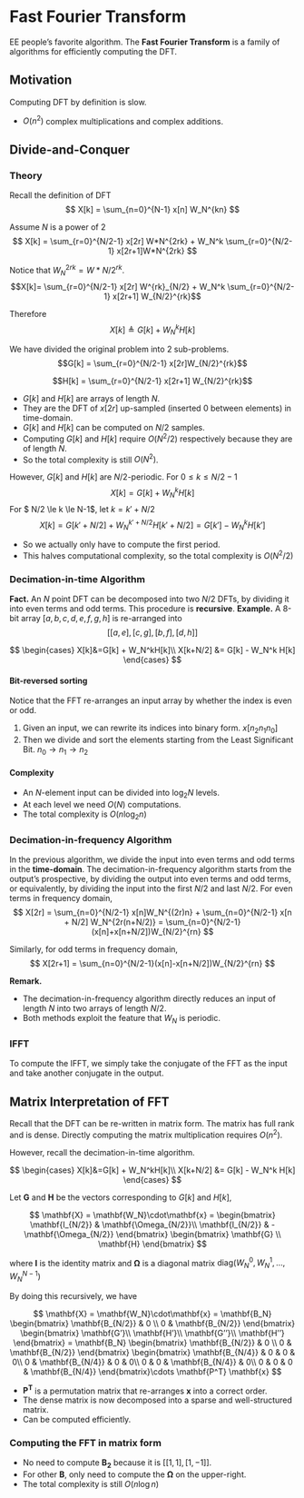 # Fast Fourier Transform

EE people’s favorite algorithm.
The **Fast Fourier Transform** is a family of algorithms for efficiently computing the DFT.

## Motivation

Computing DFT by definition is slow.

- $O(n^2)$ complex multiplications and complex additions.

## Divide-and-Conquer

### Theory

Recall the definition of DFT
$$ X[k] = \sum_{n=0}^{N-1} x[n] W_N^{kn} $$

Assume $N$ is a power of 2
$$ X[k] = \sum_{r=0}^{N/2-1} x[2r] W*N^{2rk} + W_N^k \sum_{r=0}^{N/2-1} x[2r+1]W*N^{2rk} $$

Notice that $W_N^{2rk} = W*{N/2}^{rk}$.
$$X[k]= \sum_{r=0}^{N/2-1} x[2r] W^{rk}_{N/2} + W_N^k \sum_{r=0}^{N/2-1} x[2r+1] W_{N/2}^{rk}$$

Therefore
$$X[k] \triangleq G[k] + W_N^k H[k]$$

We have divided the original problem into 2 sub-problems.
$$G[k] = \sum_{r=0}^{N/2-1} x[2r]W_{N/2}^{rk}$$

$$H[k] = \sum_{r=0}^{N/2-1} x[2r+1] W_{N/2}^{rk}$$

- $G[k]$ and $H[k]$ are arrays of length $N$.
- They are the DFT of $x[2r]$ up-sampled (inserted 0 between elements) in time-domain.
- $G[k]$ and $H[k]$ can be computed on $N/2$ samples.
- Computing $G[k]$ and $H[k]$ require $O(N^2/2)$ respectively because they are of length $N$.
- So the total complexity is still $O(N^2)$.

However, $G[k]$ and $H[k]$ are $N/2$-periodic.
For $0 \le k \le N/2-1$
$$ X[k] = G[k] + W_N^k H[k] $$
For $ N/2 \le k \le N-1$, let $k = k' + N/2$
$$ X[k] = G[k' + N/2] + W_N^{k' + N/2} H[k' + N/2] = G[k'] - W_N^k H[k'] $$

- So we actually only have to compute the first period.
- This halves computational complexity, so the total complexity is $O(N^2/2)$

### Decimation-in-time Algorithm

**Fact.** An $N$ point DFT can be decomposed into two $N/2$ DFTs, by dividing it into even terms and odd terms. This procedure is **recursive**.
**Example.** A 8-bit array $[a,b,c,d,e,f,g,h]$ is re-arranged into
$$[[a,e],[c,g],[b,f],[d,h]]$$

$$
\begin{cases}
X[k]&=G[k] + W_N^kH[k]\\
X[k+N/2] &= G[k] - W_N^k H[k]
\end{cases}
$$

#### Bit-reversed sorting

Notice that the FFT re-arranges an input array by whether the index is even or odd.

1. Given an input, we can rewrite its indices into binary form. $x[n_2n_1n_0]$
2. Then we divide and sort the elements starting from the Least Significant Bit. $n_0 \to n_1 \to n_2$

#### Complexity

- An $N$-element input can be divided into $\log_2N$ levels.
- At each level we need $O(N)$ computations.
- The total complexity is $O(n\log_2n)$

### Decimation-in-frequency Algorithm

In the previous algorithm, we divide the input into even terms and odd terms in the **time-domain**.
The decimation-in-frequency algorithm starts from the output’s prospective, by dividing the output into even terms and odd terms, or equivalently, by dividing the input into the first $N/2$ and last $N/2$.
For even terms in frequency domain,
$$ X[2r] = \sum_{n=0}^{N/2-1} x[n]W_N^{(2r)n} + \sum_{n=0}^{N/2-1} x[n + N/2] W_N^{2r(n+N/2)} = \sum_{n=0}^{N/2-1}(x[n]+x[n+N/2])W_{N/2}^{rn} $$

Similarly, for odd terms in frequency domain,
$$ X[2r+1] = \sum_{n=0}^{N/2-1}(x[n]-x[n+N/2])W_{N/2}^{rn} $$

**Remark.**

- The decimation-in-frequency algorithm directly reduces an input of length $N$ into two arrays of length $N/2$.
- Both methods exploit the feature that $W_N$ is periodic.

### IFFT

To compute the IFFT, we simply take the conjugate of the FFT as the input and take another conjugate in the output.

## Matrix Interpretation of FFT

Recall that the DFT can be re-written in matrix form. The matrix has full rank and is dense. Directly computing the matrix multiplication requires $O(n^2)$.

However, recall the decimation-in-time algorithm.

$$
\begin{cases}
X[k]&=G[k] + W_N^kH[k]\\
X[k+N/2] &= G[k] - W_N^k H[k]
\end{cases}
$$

Let $\mathbf{G}$ and $\mathbf{H}$ be the vectors corresponding to $G[k]$ and $H[k]$,

$$
\mathbf{X} = \mathbf{W_N}\cdot\mathbf{x} =
\begin{bmatrix}
\mathbf{I_{N/2}} & \mathbf{\Omega_{N/2}}\\
\mathbf{I_{N/2}} & -\mathbf{\Omega_{N/2}}
\end{bmatrix}
\begin{bmatrix}
\mathbf{G} \\
\mathbf{H}
\end{bmatrix}
$$

where $\mathbf{I}$ is the identity matrix and $\mathbf{\Omega}$ is a diagonal matrix $\text{diag}(W_N^0,W_N^1,\dots,W_N^{N-1})$

By doing this recursively, we have

$$
\mathbf{X} = \mathbf{W_N}\cdot\mathbf{x} = \mathbf{B_N}
\begin{bmatrix}
\mathbf{B_{N/2}} & 0 \\
0 & \mathbf{B_{N/2}}
\end{bmatrix}
\begin{bmatrix}
\mathbf{G’}\\
\mathbf{H’}\\
\mathbf{G’’}\\
\mathbf{H’’}
\end{bmatrix} =
\mathbf{B_N}
\begin{bmatrix}
\mathbf{B_{N/2}} & 0 \\
0 & \mathbf{B_{N/2}}
\end{bmatrix}
\begin{bmatrix}
\mathbf{B_{N/4}} & 0 & 0 & 0\\
0 & \mathbf{B_{N/4}} & 0 & 0\\
0 & 0 & \mathbf{B_{N/4}} & 0\\
0 & 0 & 0 & \mathbf{B_{N/4}}
\end{bmatrix}\cdots
\mathbf{P^T}
\mathbf{x}
$$

- $\mathbf{P^T}$ is a permutation matrix that re-arranges $\mathbf{x}$ into a correct order.
- The dense matrix is now decomposed into a sparse and well-structured matrix.
- Can be computed efficiently.

### Computing the FFT in matrix form

- No need to compute $\mathbf{B_2}$ because it is $[[1,1],[1,-1]]$.
- For other $\mathbf{B}$, only need to compute the $\mathbf{\Omega}$ on the upper-right.
- The total complexity is still $O(n\log n)$
